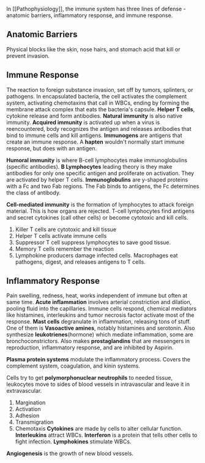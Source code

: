 In [[Pathophysiology]], the immune system has three lines of defense - anatomic barriers, inflammatory response, and immune response.

## Anatomic Barriers
Physical blocks like the skin, nose hairs, and stomach acid that kill or prevent invasion.

## Immune Response
The reaction to foreign substance invasion, set off by tumors, splinters, or pathogens. In encapsulated bacteria, the cell activates the complement system, activating chemotaxins that call in WBCs, ending by forming the membrane attack complex that eats the bacteria's capsule. **Helper T cells**, cytokine release and form antibodies.
**Natural immunity** is also native immunity.
**Acquired immunity** is activated up when a virus is reencountered, body recognizes the antigen and releases antibodies that bind to immune cells and kill antigens. **Immunogens** are antigens that create an immune response. A **hapten** wouldn't normally start immune response, but does with an antigen.

**Humoral immunity** is where B-cell lymphocytes make immunoglobulins (specific antibodies).
**B Lymphocytes** leading theory is they make antibodies for only one specific antigen and proliferate on activation. They are activated by helper T cells.
**Immunoglobulins** are y-shaped proteins with a Fc and two Fab regions. The Fab binds to antigens, the Fc determines the class of antibody.

**Cell-mediated immunity** is the formation of lymphocytes to attack foreign material. This is how organs are rejected. T-cell lymphocytes find antigens and secret cytokines (call other cells) or become cytotoxic and kill cells. 
1. Killer T cells are cytotoxic and kill tissue
2. Helper T cells activate immune cells
3. Suppressor T cell suppress lymphocytes to save good tissue.
4. Memory T cells remember the reaction
5. Lymphokine producers damage infected cells.
Macrophages eat pathogens, digest, and releases antigens to T cells.

## Inflammatory Response
Pain swelling, redness, heat, works independent of immune but often at same time.
**Acute inflammation** involves arterial constriction and dilation, pooling fluid into the capillaries. Immune cells respond, chemical mediators like histamines,  interleukins and tumor necrosis factor activate most of the response. 
**Mast cells** degranulate in inflammation, releasing tons of stuff. One of them is **Vasoactive amines**, notably histamines and serotonin. Also synthesize **leukotrienes**(hormone) which mediate inflammation, some are bronchoconstrictors. Also makes **prostaglandins**  that are messengers in reproduction, inflammatory response, and are inhibited by Aspirin.

**Plasma protein systems** modulate the inflammatory process. Covers the complement system, coagulation, and kinin systems.

Cells try to get **polymorphonuclear neutrophils**  to needed tissue, leukocytes move to sides of blood vessels in intravascular and leave it in extravascular.
1. Margination
2. Activation
3. Adhesion
4. Transmigration
5. Chemotaxis
**Cytokines** are made by cells to alter cellular function. **Interleukins** attract WBCs. **Interferon** is a protein that tells other cells to fight infection. **Lymphokines** stimulate WBCs.

**Angiogenesis** is the growth of new blood vessels.
